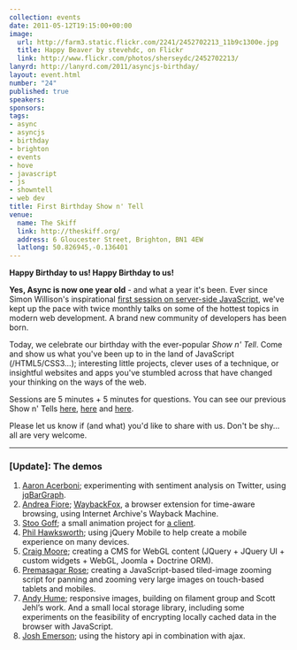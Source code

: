```yaml
---
collection: events
date: 2011-05-12T19:15:00+00:00
image: 
  url: http://farm3.static.flickr.com/2241/2452702213_11b9c1300e.jpg
  title: Happy Beaver by stevehdc, on Flickr
  link: http://www.flickr.com/photos/sherseydc/2452702213/
lanyrd: http://lanyrd.com/2011/asyncjs-birthday/
layout: event.html
number: "24"
published: true
speakers: 
sponsors: 
tags: 
- async
- asyncjs
- birthday
- brighton
- events
- hove
- javascript
- js
- showntell
- web dev
title: First Birthday Show n' Tell
venue: 
  name: The Skiff
  link: http://theskiff.org/
  address: 6 Gloucester Street, Brighton, BN1 4EW
  latlong: 50.826945,-0.136401
---
```


<p><strong>Happy Birthday to us! Happy Birthday to us!</strong></p>

<p><strong>Yes, Async is now one year old</strong> - and what a year it's been. Ever since Simon Willison's inspirational <a href="http://asyncjs.com/nodejs/">first session on server-side JavaScript</a>, we've kept up the pace with twice monthly talks on some of the hottest topics in modern web development. A brand new community of developers has been born.</p>

<p class="summary">Today, we celebrate our birthday with the ever-popular <em>Show n' Tell</em>. Come and show us what you've been up to in the land of JavaScript (/HTML5/CSS3...); interesting little projects, clever uses of a technique, or insightful websites and apps you've stumbled across that have changed your thinking on the ways of the web.</p>

<p>Sessions are 5 minutes + 5 minutes for questions. You can see our previous Show n' Tells <a href="http://asyncjs.com/showntell/">here</a>, <a href="http://asyncjs.com/showntell2/">here</a> and <a href="http://asyncjs.com/showntell3/">here</a>.</p>

<p>Please let us know if (and what) you'd like to share with us. Don't be shy... all are very welcome.</p>

<hr />

### [Update]: The demos

1. [Aaron Acerboni](http://halfmelt.com); experimenting with sentiment analysis on Twitter, using [jqBarGraph](http://workshop.rs/jqbargraph/).
1. [Andrea Fiore](http://andreafiore.me); [WaybackFox](https://github.com/afiore/waybackfox), a browser extension for time-aware browsing, using Internet Archive's Wayback Machine.
1. [Stoo Goff](http://nomad.coop); a small animation project for [a client](http://www.elementsmgt.com).
1. [Phil Hawksworth](http://hawksworx.com); using jQuery Mobile to help create a mobile experience on many devices.
1. [Craig Moore](http://www.flashygraphics.co.uk); creating a CMS for WebGL content (JQuery + JQuery UI + custom widgets + WebGL, Joomla + Doctrine ORM).
1. [Premasagar Rose](http://premasagar.com); creating a JavaScript-based tiled-image zooming script for panning and zooming very large images on touch-based tablets and mobiles.
1. [Andy Hume](http://andyhume.net); responsive images, building on filament group and Scott Jehl’s work. And a small local storage library, including some experiments on the feasibility of encrypting locally cached data in the browser with JavaScript.
1. [Josh Emerson](http://joshemerson.co.uk); using the history api in combination with ajax.
